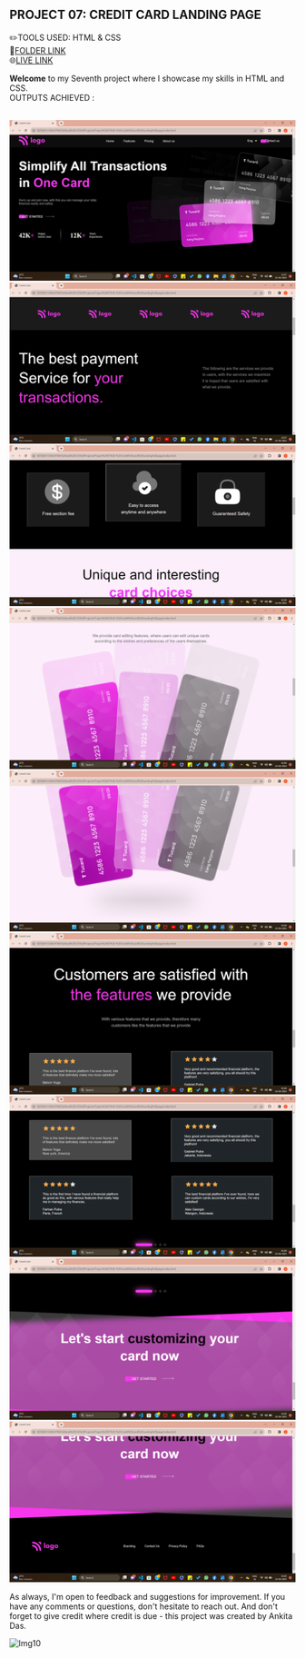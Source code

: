## PROJECT 07:  **CREDIT CARD LANDING PAGE** <br>

✏️TOOLS USED: HTML & CSS<br>
📂[FOLDER LINK](https://github.com/imankitadas/Fullstack-Javascript-Projects-2023/tree/main/HTML%20and%20CSS%20Projects/Project%2007%20-%20Credit%20card%20Landing%20page)<br>
🌐[LIVE LINK](https://64e9a8e2067a02144a26a701--statuesque-lily-eb2ec4.netlify.app/)<br>


**Welcome** to my Seventh project where I showcase my skills in HTML and CSS.<br>
OUTPUTS ACHIEVED : <br><br>

![IMG1](photos/img1.png)
![IMG2](photos/img2.png)
![IMG3](photos/img3.png)
![IMG4](photos/img4.png)
![IMG5](photos/img5.png)
![IMG6](photos/img6.png)
![IMG7](photos/img7.png)
![IMG8](photos/img8.png)
![IMG9](photos/img9.png)

As always, I'm open to feedback and suggestions for improvement. If you have any comments or questions, don't hesitate to reach out. And don't forget to give credit where credit is due - this project was created by Ankita Das.

![Img10](https://img.shields.io/badge/By-Ankita%20das-brightgreen)
